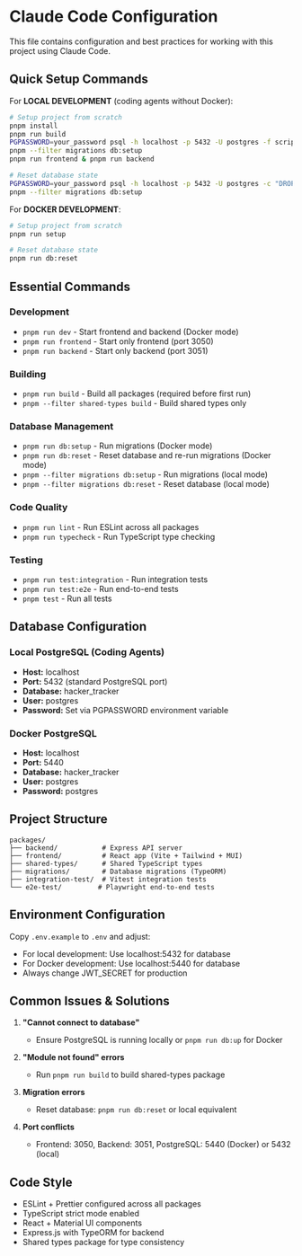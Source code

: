 # Claude Code Configuration

This file contains configuration and best practices for working with this project using Claude Code.

## Quick Setup Commands

For **LOCAL DEVELOPMENT** (coding agents without Docker):
```bash
# Setup project from scratch
pnpm install
pnpm run build
PGPASSWORD=your_password psql -h localhost -p 5432 -U postgres -f scripts/init-db.sql
pnpm --filter migrations db:setup
pnpm run frontend & pnpm run backend

# Reset database state
PGPASSWORD=your_password psql -h localhost -p 5432 -U postgres -c "DROP SCHEMA IF EXISTS public CASCADE; CREATE SCHEMA public;"
pnpm --filter migrations db:setup
```

For **DOCKER DEVELOPMENT**:
```bash
# Setup project from scratch
pnpm run setup

# Reset database state
pnpm run db:reset
```

## Essential Commands

### Development
- `pnpm run dev` - Start frontend and backend (Docker mode)
- `pnpm run frontend` - Start only frontend (port 3050)
- `pnpm run backend` - Start only backend (port 3051)

### Building
- `pnpm run build` - Build all packages (required before first run)
- `pnpm --filter shared-types build` - Build shared types only

### Database Management
- `pnpm run db:setup` - Run migrations (Docker mode)
- `pnpm run db:reset` - Reset database and re-run migrations (Docker mode)  
- `pnpm --filter migrations db:setup` - Run migrations (local mode)
- `pnpm --filter migrations db:reset` - Reset database (local mode)

### Code Quality
- `pnpm run lint` - Run ESLint across all packages
- `pnpm run typecheck` - Run TypeScript type checking

### Testing
- `pnpm run test:integration` - Run integration tests
- `pnpm run test:e2e` - Run end-to-end tests
- `pnpm test` - Run all tests

## Database Configuration

### Local PostgreSQL (Coding Agents)
- **Host:** localhost
- **Port:** 5432 (standard PostgreSQL port)
- **Database:** hacker_tracker
- **User:** postgres
- **Password:** Set via PGPASSWORD environment variable

### Docker PostgreSQL
- **Host:** localhost  
- **Port:** 5440
- **Database:** hacker_tracker
- **User:** postgres
- **Password:** postgres

## Project Structure

```
packages/
├── backend/           # Express API server
├── frontend/          # React app (Vite + Tailwind + MUI)
├── shared-types/      # Shared TypeScript types
├── migrations/        # Database migrations (TypeORM)
├── integration-test/  # Vitest integration tests
└── e2e-test/         # Playwright end-to-end tests
```

## Environment Configuration

Copy `.env.example` to `.env` and adjust:
- For local development: Use localhost:5432 for database
- For Docker development: Use localhost:5440 for database
- Always change JWT_SECRET for production

## Common Issues & Solutions

1. **"Cannot connect to database"**
   - Ensure PostgreSQL is running locally or `pnpm run db:up` for Docker
   
2. **"Module not found" errors**
   - Run `pnpm run build` to build shared-types package
   
3. **Migration errors**
   - Reset database: `pnpm run db:reset` or local equivalent
   
4. **Port conflicts**
   - Frontend: 3050, Backend: 3051, PostgreSQL: 5440 (Docker) or 5432 (local)

## Code Style

- ESLint + Prettier configured across all packages
- TypeScript strict mode enabled
- React + Material UI components
- Express.js with TypeORM for backend
- Shared types package for type consistency
